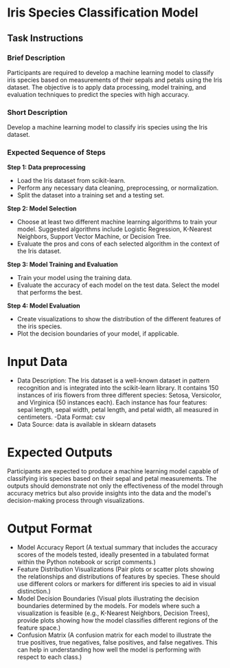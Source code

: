 # Iris Species Classification Model

## Task Instructions

### Brief Description
Participants are required to develop a machine learning model to classify iris species based on measurements of their sepals and petals using the Iris dataset. The objective is to apply data processing, model training, and evaluation techniques to predict the species with high accuracy.

### Short Description
Develop a machine learning model to classify iris species using the Iris dataset.

### Expected Sequence of Steps

**Step 1: Data preprocessing**
- Load the Iris dataset from scikit-learn.
- Perform any necessary data cleaning, preprocessing, or normalization. 
- Split the dataset into a training set and a testing set. 

**Step 2: Model Selection**
- Choose at least two different machine learning algorithms to train your model. Suggested algorithms include Logistic Regression, K-Nearest Neighbors, Support Vector Machine, or Decision Tree. 
- Evaluate the pros and cons of each selected algorithm in the context of the Iris dataset.

**Step 3: Model Training and Evaluation**
- Train your model using the training data. 
- Evaluate the accuracy of each model on the test data. 
Select the model that performs the best. 

**Step 4: Model Evaluation**
- Create visualizations to show the distribution of the different features of the iris species. 
- Plot the decision boundaries of your model, if applicable.  

# Input Data 
- Data Description: The Iris dataset is a well-known dataset in pattern recognition and is integrated into the scikit-learn library. It contains 150 instances of iris flowers from three different species: Setosa, Versicolor, and Virginica (50 instances each). Each instance has four features: sepal length, sepal width, petal length, and petal width, all measured in centimeters. 
-Data Format: csv 
- Data Source: data is available in sklearn datasets 

# Expected Outputs 
Participants are expected to produce a machine learning model capable of classifying iris species based on their sepal and petal measurements. The outputs should demonstrate not only the effectiveness of the model through accuracy metrics but also provide insights into the data and the model's decision-making process through visualizations.

# Output Format
- Model Accuracy Report (A textual summary that includes the accuracy scores of the models tested, ideally presented in a tabulated format within the Python notebook or script comments.) 
- Feature Distribution Visualizations (Pair plots or scatter plots showing the relationships and distributions of features by species. These should use different colors or markers for different iris species to aid in visual distinction.) 
- Model Decision Boundaries (Visual plots illustrating the decision boundaries determined by the models. For models where such a visualization is feasible (e.g., K-Nearest Neighbors, Decision Trees), provide plots showing how the model classifies different regions of the feature space.) 
- Confusion Matrix (A confusion matrix for each model to illustrate the true positives, true negatives, false positives, and false negatives. This can help in understanding how well the model is performing with respect to each class.) 


